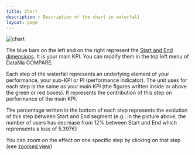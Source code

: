 ```yaml
---
title: Chart
description : Description of the chart in waterfall
layout: page
---
```


![chart]({{site.url}}{{site.baseurl}}/core_app/compare/web_application/dashboard/waterfall/images/waterfall.png)

The blue bars on the left and on the right represent the [Start and End dimensions]({{site.url}}{{site.baseurl}}/core_app/menu/definitions). It is your main KPI. You can modify them in the top left menu of DataMa COMPARE.

Each step of the waterfall represents an underlying element of your performance, your sub-KPI or PI (performance indicator). The unit uses for each step is the same as your main KPI (the figures written inside or above the green or red boxes). It represents the contribution of this step on performance of the main KPI.

The percentage written in the bottom of each step represents the evolution of this step between Start and End segment (e.g.: in the picture above, the number of users has decrease from 12% between Start and End which reprensents a loss of 5.397€)

You can zoom on the effect on one specific step by clicking on that step (see [zoomed view]({{site.url}}{{site.baseurl}}/core_app/compare/web_application/dashboard/waterfall/chart/zoomed_view))
